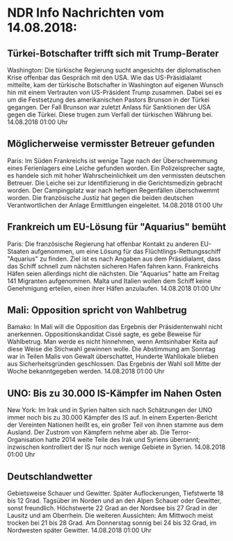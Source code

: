 # NDR Info Nachrichten vom 14.08.2018:


## Türkei-Botschafter trifft sich mit Trump-Berater
Washington: Die türkische Regierung sucht angesichts der diplomatischen Krise offenbar das Gespräch mit den USA. Wie das US-Präsidialamt mitteilte, kam der türkische Botschafter in Washington auf eigenen Wunsch hin mit einem Vertrauten von US-Präsident Trump zusammen. Dabei sei es um die Festsetzung des amerikanischen Pastors Brunson in der Türkei gegangen. Der Fall Brunson war zuletzt Anlass für Sanktionen der USA gegen die Türkei. Diese trugen zum Verfall der türkischen Währung bei. 14.08.2018 01:00 Uhr 

## Möglicherweise vermisster Betreuer gefunden
Paris:	Im Süden Frankreichs ist wenige Tage nach der Überschwemmung eines Ferienlagers eine Leiche gefunden worden. Ein Polizeisprecher sagte, es handele sich mit hoher Wahrscheinlichkeit um den vermissten deutschen Betreuer. Die Leiche sei zur Identifizierung in die Gerichtsmedizin gebracht worden. Der Campingplatz war nach heftigen Regenfällen überschwemmt worden. Die französische Justiz hat gegen die beiden deutschen Verantwortlichen der Anlage Ermittlungen eingeleitet. 14.08.2018 01:00 Uhr 

## Frankreich um EU-Lösung für "Aquarius" bemüht
Paris: Die französische Regierung hat offenbar Kontakt zu anderen EU-Staaten aufgenommen, um eine Lösung für das Flüchtlings-Rettungsschiff "Aquarius" zu finden. Ziel ist es nach Angaben aus dem Präsidialamt, dass das Schiff schnell zum nächsten sicheren Hafen fahren kann. Frankreichs Häfen seien allerdings nicht die nächsten. Die "Aquarius" hatte am Freitag 141 Migranten aufgenommen. Malta und Italien wollen dem Schiff keine Genehmigung erteilen, einen ihrer Häfen anzulaufen. 14.08.2018 01:00 Uhr 

## Mali: Opposition spricht von Wahlbetrug
Bamako:	In Mali will die Opposition das Ergebnis der Präsidentenwahl nicht anerkennen. Oppositionskandidat Cissé sagte, es gebe Beweise für Wahlbetrug. Man werde es nicht hinnehmen, wenn Amtsinhaber Keita auf diese Weise die Stichwahl gewinnen wolle. Die Abstimmung am Sonntag war in Teilen Malis von Gewalt überschattet, Hunderte Wahllokale blieben aus Sicherheitsgründen geschlossen. Das Ergebnis der Wahl soll Mitte der Woche bekanntgegeben werden. 14.08.2018 01:00 Uhr 

## UNO: Bis zu 30.000 IS-Kämpfer im Nahen Osten
New York:	Im Irak und in Syrien halten sich nach Schätzungen der UNO immer noch bis zu 30.000 Kämpfer des IS auf. In einem Experten-Bericht der Vereinten Nationen heißt es, ein großer Teil von ihnen stamme aus dem Ausland. Der Zustrom von Kämpfern nehme aber ab. Die Terror-Organisation hatte 2014 weite Teile des Irak und Syriens überrannt; inzwischen kontrolliert der IS nur noch wenige Gebiete in Syrien. 14.08.2018 01:00 Uhr 

## Deutschlandwetter
Gebietsweise Schauer und Gewitter. Später Auflockerungen, Tiefstwerte 18 bis 12 Grad. Tagsüber im Norden und an den Alpen Schauer oder Gewitter, sonst freundlich. Höchstwerte 22 Grad an der Nordsee bis 27 Grad in der Lausitz und am Oberrhein. Die weiteren Aussichten: Am Mittwoch meist trocken bei 21 bis 28 Grad. Am Donnerstag sonnig bei 24 bis 32 Grad, im Nordwesten später Gewitter. 14.08.2018 01:00 Uhr 
